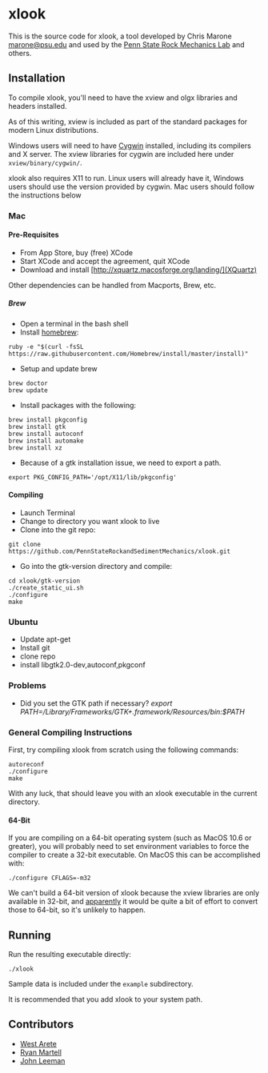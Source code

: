 # xlook

This is the source code for xlook, a tool developed by Chris Marone
<marone@psu.edu> and used by the [Penn State Rock Mechanics
Lab](http://rockmechanics.psu.edu) and others.

## Installation
To compile xlook, you'll need to have the xview and olgx libraries and headers
installed.

As of this writing, xview is included as part of the standard packages
for modern Linux distributions.

Windows users will need to have [Cygwin](http://www.cygwin.com/) installed,
including its compilers and X server. The xview libraries for cygwin are
included here under `xview/binary/cygwin/`.

xlook also requires X11 to run. Linux users will already have it, Windows users
should use the version provided by cygwin. Mac users should follow the instructions
below

### Mac

#### Pre-Requisites

- From App Store, buy (free) XCode
- Start XCode and accept the agreement, quit XCode
- Download and install [http://xquartz.macosforge.org/landing/](XQuartz)

Other dependencies can be handled from Macports, Brew, etc.

##### Brew
- Open a terminal in the bash shell
- Install [homebrew](http://brew.sh):
```
ruby -e "$(curl -fsSL https://raw.githubusercontent.com/Homebrew/install/master/install)"
```
- Setup and update brew

```
brew doctor
brew update
```

- Install packages with the following:

```
brew install pkgconfig
brew install gtk
brew install autoconf
brew install automake
brew install xz
```
- Because of a gtk installation issue, we need to export a path.

```
export PKG_CONFIG_PATH='/opt/X11/lib/pkgconfig'
```

#### Compiling
- Launch Terminal
- Change to directory you want xlook to live
- Clone into the git repo:

```
git clone https://github.com/PennStateRockandSedimentMechanics/xlook.git
```

- Go into the gtk-version directory and compile:

```
cd xlook/gtk-version
./create_static_ui.sh
./configure
make
```

### Ubuntu
- Update apt-get
- Install git
- clone repo
- install libgtk2.0-dev,autoconf,pkgconf

### Problems
- Did you set the GTK path if necessary? *export PATH=/Library/Frameworks/GTK+.framework/Resources/bin:$PATH*

### General Compiling Instructions

First, try compiling xlook from scratch using the following commands:

```
autoreconf
./configure
make
```

With any luck, that should leave you with an xlook executable in the current
directory.

#### 64-Bit

If you are compiling on a 64-bit operating system (such as MacOS 10.6 or
    greater), you will probably need to set environment variables to
    force the compiler to create a 32-bit executable. On MacOS this can be
    accomplished with:

```
./configure CFLAGS=-m32
```

We can't build a 64-bit version of xlook because the xview libraries are only
available in 32-bit, and
[apparently](http://www.physionet.org/physiotools/xview/#64-bit) it would be
quite a bit of effort to convert those to 64-bit, so it's unlikely to happen.

## Running

Run the resulting executable directly:

```
./xlook
```

Sample data is included under the `example` subdirectory.

It is recommended that you add xlook to your system path.

## Contributors
- [West Arete](http://westarete.com/)
- [Ryan Martell](http://www.martellventures.com)
- [John Leeman](http://www.johnrleeman.com)
